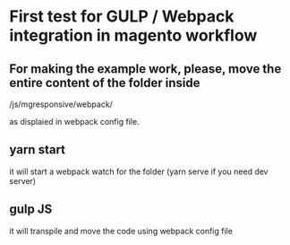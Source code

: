# First test for GULP / Webpack integration in magento workflow

## For making the example work, please, move the entire content of the folder inside 

<magento root>/js/mgresponsive/webpack/

as displaied in webpack config file.

## yarn start 

it will start a webpack watch for the folder (yarn serve if you need dev server)

## gulp JS

it will transpile and move the code using webpack config file 

